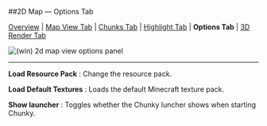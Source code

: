 ##2D Map &mdash; Options Tab

[Overview][5] | [Map View Tab][0] | [Chunks Tab][1] | [Highlight Tab][2] | **Options Tab** | [3D Render Tab][4]

[0]:2d_map_map-view.html
[1]:2d_map_chunks.html
[2]:2d_map_highlight.html
[3]:2d_map_options.html
[4]:2d_map_3d-render.html
[5]:2d_map.html

![(win) 2d map view options panel](2d_map_options.png)

----

**Load Resource Pack**
:   Change the resource pack.

**Load Default Textures**
:   Loads the default Minecraft texture pack.

**Show launcher**
:   Toggles whether the Chunky luncher shows when starting Chunky.
